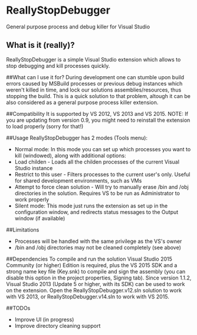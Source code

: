 # ReallyStopDebugger
General purpose process and debug killer for Visual Studio

## What is it (really)?
ReallyStopDebugger is a simple Visual Studio extension which allows to stop debugging and kill processes quickly.

##What can I use it for?
During development one can stumble upon build errors caused by MSBuild processes or previous debug instances which weren't killed in time, and lock our solutions assemblies/resources, thus stopping the build.
This is a quick solution to that problem, altough it can be also considered as a general purpose process killer extension.

##Compatibility
It is supported by VS 2012, VS 2013 and VS 2015.
NOTE: If you are updating from version 0.9, you might need to reinstall the extension to load properly (sorry for that!)

##Usage
ReallyStopDebugger has 2 modes (Tools menu):
* Normal mode: In this mode you can set up which processes you want to kill (windowed), along with additional options:
 * Load childen - Loads all the childen processes of the current Visual Studio instance
 * Restrict to this user - Filters processes to the current user's only. Useful for shared development environments, such as VMs
 * Attempt to force clean solution - Will try to manually erase /bin and /obj directories in the solution. Requires VS to be run as Administrator to work properly
* Silent mode: This mode just runs the extension as set up in the configuration window, and redirects status messages to the Output window (if available)

##Limitations
* Processes will be handled with the same privilege as the VS's owner
* /bin and /obj directories may not be cleaned completely (see above) 

##Dependencies
To compile and run the solution Visual Studio 2015 Community (or higher) Edition is required, plus the VS 2015 SDK and a strong name key file (Key.snk) to compile and sign the assembly (you can disable this option in the project properties, Signing tab).
Since version 1.1.2, Visual Studio 2013 (Update 5 or higher, with its SDK) can be used to work on the extension. Open the ReallyStopDebugger.v12.sln solution to work with VS 2013, or ReallyStopDebugger.v14.sln to work with VS 2015.

##TODOs
- Improve UI (in progress)
- Improve directory cleaning support

